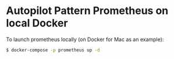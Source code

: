 # Autopilot Pattern Prometheus on local Docker

To launch prometheus locally (on Docker for Mac as an example):

```bash
$ docker-compose -p prometheus up -d
```
